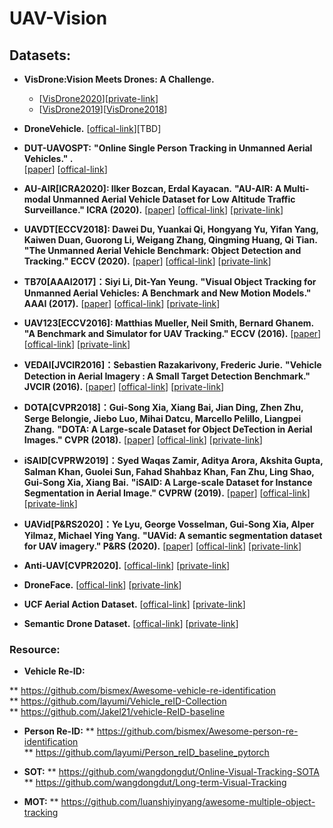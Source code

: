 # UAV-Vision




## Datasets:

* **VisDrone:Vision Meets Drones: A Challenge.**  <br /> 
  * [[VisDrone2020](http://aiskyeye.com/)][[private-link](https://pan.baidu.com/s/1qBd6umT43sdO3agBSJPozA)]
  * [[VisDrone2019](http://2019.aiskyeye.com/)][[VisDrone2018]()] 

* **DroneVehicle.** [[offical-link](https://github.com/VisDrone/DroneVehicle)][TBD]

* **DUT-UAVOSPT:** 
  **"Online Single Person Tracking in Unmanned Aerial Vehicles." .**  <br />
  [[paper]()]
  [[offical-link](https://github.com/wangdongdut/Online-Single-Person-Tracking-in-UAV)] <br />  

* **AU-AIR[ICRA2020]: Ilker Bozcan, Erdal Kayacan.**
  **"AU-AIR: A Multi-modal Unmanned Aerial Vehicle Dataset for Low Altitude Traffic Surveillance." ICRA (2020).** 
  [[paper](http://www.lewissoft.com/pdf/ICRA2020/0905.pdf)]
  [[offical-link](https://bozcani.github.io/auairdataset)] 
  [[private-link](https://pan.baidu.com/s/1Ow4y6ivMSptIcysJAkHYMA)]  <br />   

* **UAVDT[ECCV2018]: Dawei Du, Yuankai Qi, Hongyang Yu, Yifan Yang, Kaiwen Duan, Guorong Li, Weigang Zhang, Qingming Huang, Qi Tian.** 
  **"The Unmanned Aerial Vehicle Benchmark: Object Detection and Tracking." ECCV (2020).** 
  [[paper](https://openaccess.thecvf.com/content_ECCV_2018/papers/Dawei_Du_The_Unmanned_Aerial_ECCV_2018_paper.pdf)]
  [[offical-link](https://sites.google.com/site/daviddo0323/projects/uavdt)] 
  [[private-link](https://pan.baidu.com/s/1Oo79DLvbz8Ls9nID_Qd4XA)]  <br />  
  
 * **TB70[AAAI2017]：Siyi Li, Dit-Yan Yeung.**
   **"Visual Object Tracking for Unmanned Aerial Vehicles: A Benchmark and New Motion Models." AAAI (2017).** 
  [[paper](https://www.aaai.org/ocs/index.php/AAAI/AAAI17/paper/viewFile/14338/14292)]
  [[offical-link](https://github.com/flyers/drone-tracking)] 
  [[private-link](https://pan.baidu.com/s/17c8ecQfNsAPrivQrF0p9_A)]  <br />  
 
 * **UAV123[ECCV2016]: Matthias Mueller, Neil Smith, Bernard Ghanem.**
  **"A Benchmark and Simulator for UAV Tracking." ECCV (2016).** 
  [[paper](https://link.springer.com/chapter/10.1007%2F978-3-319-46448-0_27)]
  [[offical-link](https://cemse.kaust.edu.sa/ivul/uav123)] 
  [[private-link](https://pan.baidu.com/s/1JcDOgLEBi57FNZNeohA97g)]  <br />   
  
 * **VEDAI[JVCIR2016]：Sebastien Razakarivony, Frederic Jurie.**
   **"Vehicle Detection in Aerial Imagery : A Small Target Detection Benchmark." JVCIR (2016).** 
  [[paper](https://www.sciencedirect.com/science/article/abs/pii/S1047320315002187)]
  [[offical-link](https://downloads.greyc.fr/vedai/)] 
  [[private-link](https://pan.baidu.com/s/1ELLpvSv_HF6LDprCeMjXmQ)]  <br />  
  
* **DOTA[CVPR2018]：Gui-Song Xia, Xiang Bai, Jian Ding, Zhen Zhu, Serge Belongie, Jiebo Luo, Mihai Datcu, Marcello Pelillo, Liangpei Zhang.** 
  **"DOTA: A Large-scale Dataset for Object DeTection in Aerial Images." CVPR (2018).** 
  [[paper](https://openaccess.thecvf.com/content_cvpr_2018/papers/Xia_DOTA_A_Large-Scale_CVPR_2018_paper.pdf)]
  [[offical-link](https://captain-whu.github.io/DOTA/)] 
  [[private-link](https://pan.baidu.com/s/1LfyEF5i0L59LrgRkRzIyyQ)]  <br />  
  
* **iSAID[CVPRW2019]：Syed Waqas Zamir, Aditya Arora, Akshita Gupta, Salman Khan, Guolei Sun, Fahad Shahbaz Khan, Fan Zhu, Ling Shao, Gui-Song Xia, Xiang Bai.** 
  **"iSAID: A Large-scale Dataset for Instance Segmentation in Aerial Image." CVPRW (2019).** 
  [[paper](https://openaccess.thecvf.com/content_CVPRW_2019/papers/DOAI/Zamir_iSAID_A_Large-scale_Dataset_for_Instance_Segmentation_in_Aerial_Images_CVPRW_2019_paper.pdf)]
  [[offical-link](https://captain-whu.github.io/iSAID/)] 
  [[private-link](https://pan.baidu.com/s/1pSU0xVJFsrRjBmP4kRmyQQ)]  <br />    
  
 * **UAVid[P&RS2020]：Ye Lyu, George Vosselman, Gui-Song Xia, Alper Yilmaz, Michael Ying Yang.** 
  **"UAVid: A semantic segmentation dataset for UAV imagery." P&RS (2020).** 
  [[paper](https://www.sciencedirect.com/science/article/abs/pii/S0924271620301295)]
  [[offical-link](https://uavid.nl/)] 
  [[private-link](https://pan.baidu.com/s/1ur_Rf7nFJRplFwxwUSLVpQ)]  <br />  
  
 * **Anti-UAV[CVPR2020].**  [[offical-link](https://github.com/ZhaoJ9014/Anti-UAV)] 
  [[private-link](https://pan.baidu.com/s/114L9e_0rLrMA9K5mcyjLgQ)]  <br />  
 
 * **DroneFace.**  [[offical-link](https://homepage.iis.sinica.edu.tw/~swc/pub/drone_face_open_dataset.html)] 
  [[private-link](https://homepage.iis.sinica.edu.tw/~swc/pub/drone_face_open_dataset.html)]  <br />  
 
 * **UCF Aerial Action Dataset.**  [[offical-link](https://www.crcv.ucf.edu/data/UCF_Aerial_Action.php)] 
  [[private-link](https://pan.baidu.com/s/14uxxwJEU4C3ofyQltWH9zw)]  <br />  
  
 * **Semantic Drone Dataset.**  [[offical-link](https://www.tugraz.at/institute/icg/research/team-fraundorfer/software-media/dronedataset/)] 
  [[private-link](https://pan.baidu.com/s/1sCdMToCdi_LlYsf2KUctHw)]  <br />  

### Resource: 

* **Vehicle Re-ID:** 

** https://github.com/bismex/Awesome-vehicle-re-identification <br /> 
** https://github.com/layumi/Vehicle_reID-Collection <br /> 
** https://github.com/Jakel21/vehicle-ReID-baseline <br />  

* **Person Re-ID:** 
** https://github.com/bismex/Awesome-person-re-identification <br /> 
** https://github.com/layumi/Person_reID_baseline_pytorch <br /> 

* **SOT:** 
** https://github.com/wangdongdut/Online-Visual-Tracking-SOTA <br /> 
** https://github.com/wangdongdut/Long-term-Visual-Tracking <br /> 

* **MOT:** 
** https://github.com/luanshiyinyang/awesome-multiple-object-tracking <br /> 
